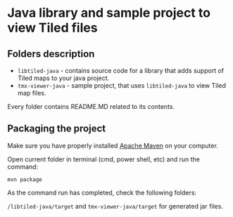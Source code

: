 # Java library and sample project to view Tiled files

## Folders description

* `libtiled-java` - contains source code for a library that adds support of Tiled maps to your java project.
* `tmx-viewer-java` - sample project, that uses `libtiled-java` to view Tiled map files.

Every folder contains README.MD related to its contents.



## Packaging the project

Make sure you have properly installed [Apache Maven](https://maven.apache.org/) on your computer.

Open current folder in terminal (cmd, power shell, etc) and run the command:

`mvn package`

As the command run has completed, check the following folders:

`/libtiled-java/target` and `tmx-viewer-java/target` for generated jar files.